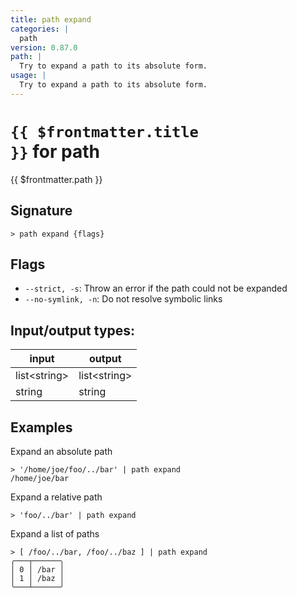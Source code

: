 ```yaml
---
title: path expand
categories: |
  path
version: 0.87.0
path: |
  Try to expand a path to its absolute form.
usage: |
  Try to expand a path to its absolute form.
---
```

<!-- This file is automatically generated. Please edit the command in https://github.com/nushell/nushell instead. -->

# <code>{{ $frontmatter.title }}</code> for path

<div class='command-title'>{{ $frontmatter.path }}</div>

## Signature

```> path expand {flags} ```

## Flags

 -  `--strict, -s`: Throw an error if the path could not be expanded
 -  `--no-symlink, -n`: Do not resolve symbolic links


## Input/output types:

| input        | output       |
| ------------ | ------------ |
| list\<string\> | list\<string\> |
| string       | string       |
## Examples

Expand an absolute path
```nu
> '/home/joe/foo/../bar' | path expand
/home/joe/bar
```

Expand a relative path
```nu
> 'foo/../bar' | path expand

```

Expand a list of paths
```nu
> [ /foo/../bar, /foo/../baz ] | path expand
╭───┬──────╮
│ 0 │ /bar │
│ 1 │ /baz │
╰───┴──────╯

```
